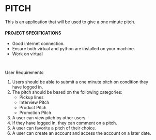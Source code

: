 # PITCH
This is an application that will be used to give a one minute pitch.
#### PROJECT SPECIFICATIONS
* Good internet connection.
* Ensure both virtual and python are installed on your machine.
* Work on virtual

<br/>

User Requirements:
1. Users should be able to submit a one minute pitch on condition they have logged in.
2. The pitch should be based on the following categories:
    * Pickup lines
    * Interview Pitch
    * Product Pitch
    * Promotion Pitch
3. A user can view pitch by other users.
4. If they have logged in, they can comment on a pitch.
5. A user can favorite a pitch of their choice.
6. A user can create an account and access the account on a later date.
